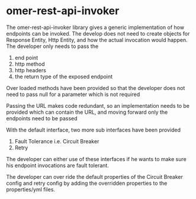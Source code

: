 # omer-rest-api-invoker

The omer-rest-api-invoker library gives a generic implementation of how endpoints can be invoked.
The develop does not need to create objects for Response Entity, Http Entity, and how the actual invocation would happen.
The developer only needs to pass the 
1. end point
2. http method
3. http headers
4. the return type of the exposed endpoint

Over loaded methods have been provided so that the developer does not need to pass null for a parameter which is not required

Passing the URL makes code redundant, so an implementation needs to be provided which can contain the URL, and moving forward only the endpoints need to be passed

With the default interface, two more sub interfaces have been provided
1. Fault Tolerance i.e. Circuit Breaker
2. Retry

The developer can either use of these interfaces if he wants to make sure his endpoint invocations are fault tolerant.

The developer can over ride the default properties of the Circuit Breaker config and retry config by adding the overridden properties to the properties/yml files.

